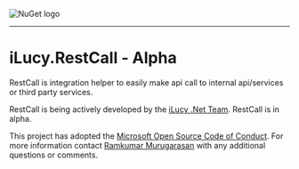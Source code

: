 ﻿![NuGet logo](https://upload.wikimedia.org/wikipedia/commons/thumb/2/25/NuGet_project_logo.svg/220px-NuGet_project_logo.svg.png)

-----

# iLucy.RestCall - Alpha

RestCall is integration helper to easily make api call to internal api/services or third party services.

RestCall is being actively developed by the [iLucy .Net Team](http://ilucy.in/). RestCall is in alpha.

This project has adopted the [Microsoft Open Source Code of Conduct](https://opensource.microsoft.com/codeofconduct/). For more information contact [Ramkumar Murugarasan](mailto:ramkumar.murugarasan@hotmail.com) with any additional questions or comments.
